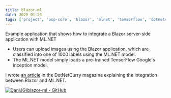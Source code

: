 ```yaml
---
title: blazor-ml
date: 2020-01-23
tags: ['project', 'asp-core', 'blazor', 'mlnet', 'tensorflow', 'dotnetcurry']
---
```


Example application that shows how to integrate a Blazor server-side application with ML.NET
- Users can upload images using the Blazor application, which are classified into one of 1000 labels using the ML.NET model.
- The ML.NET model simply loads a pre-trained TensorFlow Google's inception model.

I wrote [an article](https://www.dotnetcurry.com/author/daniel-jimenez-garcia) in the DotNetCurry magazine explaining the integration between Blazor and ML.NET.

[![DaniJG/blazor-ml - GitHub](https://gh-card.dev/repos/danijg/blazor-ml.svg?fullname=)](https://github.com/danijg/blazor-ml)
